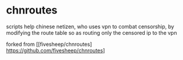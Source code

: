 chnroutes
=========

scripts help chinese netizen, who uses vpn to combat censorship, by modifying the route table so as routing only the censored ip to the vpn

forked from [[fivesheep/chnroutes] https://github.com/fivesheep/chnroutes]
